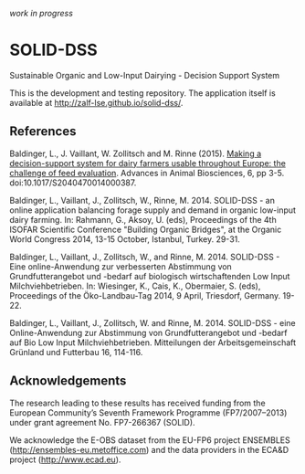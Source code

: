 _work in progress_

SOLID-DSS
=========

Sustainable Organic and Low-Input Dairying - Decision Support System

This is the development and testing repository. The application itself is available at http://zalf-lse.github.io/solid-dss/.

## References

Baldinger, L.,  J. Vaillant, W. Zollitsch and M. Rinne (2015). [Making a decision-support system for dairy farmers usable throughout Europe: the challenge of feed evaluation](https://github.com/jvail/dairy.js/raw/master/doc/Baldinger_2015.pdf). Advances in Animal Biosciences, 6, pp 3-5. doi:10.1017/S2040470014000387. 

Baldinger, L., Vaillant, J., Zollitsch, W., Rinne, M. 2014. 
SOLID-DSS - an online application balancing forage supply and demand in organic low-input dairy farming.
In: Rahmann, G., Aksoy, U. (eds), Proceedings of the 4th ISOFAR Scientific Conference "Building Organic Bridges", at
the Organic World Congress 2014, 13-15 October, Istanbul, Turkey. 29-31.

Baldinger, L., Vaillant, J., Zollitsch, W., and Rinne, M. 2014.
SOLID-DSS - Eine online-Anwendung zur verbesserten Abstimmung von Grundfutterangebot und -bedarf auf biologisch wirtschaftenden Low Input Milchviehbetrieben.
In: Wiesinger, K., Cais, K., Obermaier, S. (eds), Proceedings of the Öko-Landbau-Tag 2014, 9 April, Triesdorf, Germany. 19-22.
 
Baldinger, L., Vaillant, J., Zollitsch, W. and Rinne, M. 2014.
SOLID-DSS - eine Online-Anwendung zur Abstimmung von Grundfutterangebot und -bedarf auf Bio Low Input Milchviehbetrieben.
Mitteilungen der Arbeitsgemeinschaft Grünland und Futterbau 16, 114-116.

## Acknowledgements

The research leading to these results has received funding from the European Community’s Seventh Framework Programme (FP7/2007–2013) under grant agreement No. FP7-266367 (SOLID).

We acknowledge the E-OBS dataset from the EU-FP6 project ENSEMBLES (http://ensembles-eu.metoffice.com) and the data providers in the ECA&D project (http://www.ecad.eu).
